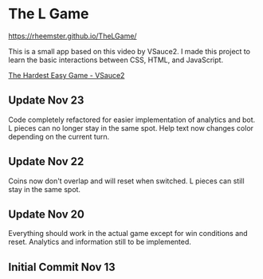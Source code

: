 # The L Game

https://rheemster.github.io/TheLGame/

This is a small app based on this video by VSauce2.  I made this project to learn the basic interactions between CSS, HTML, and JavaScript.

[The Hardest Easy Game - VSauce2](https://www.youtube.com/watch?v=64pA31_WJa0&)

## Update Nov 23
Code completely refactored for easier implementation of analytics and bot.  L pieces can no longer stay in the same spot.  Help text now changes color depending on the current turn.

## Update Nov 22
Coins now don't overlap and will reset when switched.  L pieces can still stay in the same spot.

## Update Nov 20
Everything should work in the actual game except for win conditions and reset.  Analytics and information still to be implemented.

## Initial Commit Nov 13
